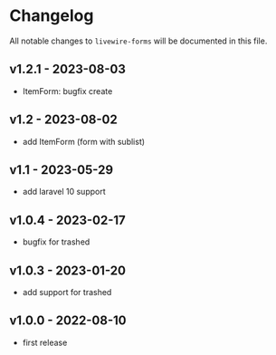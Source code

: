 # Changelog


All notable changes to `livewire-forms` will be documented in this file.
## v1.2.1 - 2023-08-03
* ItemForm: bugfix create
## v1.2 - 2023-08-02
* add ItemForm (form with sublist)
## v1.1 - 2023-05-29
* add laravel 10 support
## v1.0.4 - 2023-02-17
* bugfix for trashed
## v1.0.3 - 2023-01-20
* add support for trashed
## v1.0.0 - 2022-08-10
* first release
